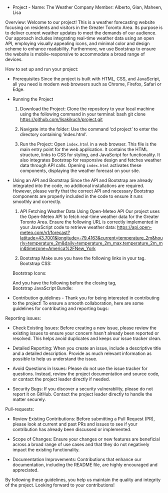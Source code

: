 - Project -
Name: The Weather Company 
Member: Alberto, Gian, Maheen, Lisa 

Overview: 
Welcome to our project! This is a weather forecasting website focusing on residents and visitors in the Greater Toronto Area. 
Its purpose is to deliver current weather updates to meet the demands of our audience. 
Our approach includes integrating real-time weather data using an open API, employing visually appealing icons, 
and minimal color and design scheme to enhance readability. 
Furthermore, we use Bootstrap to ensure the website is mobile-responsive to accommodate a broad range of devices. 

How to set up and run your project:  
- Prerequisites
  Since the project is built with HTML, CSS, and JavaScript, all you need is modern web browsers such as Chrome, Firefox, Safari or Edge. 

- Running the Project
  1. Download the Project: Clone the repository to your local machine using the following command in your terminal: 
  bash 
  git clone https://github.com/lisakikuch/project.git 
  
  2. Navigate into the folder: Use the command ‘cd project’ to enter the directory containing ‘index.html’. 
  
  3. Run the Project: Open `index.html` in a web browser.
  This file is the main entry point for the web application.
  It contains the HTML structure, links to CSS for styling, and JavaScript for functionality.
  It also integrates Bootstrap for responsive design and fetches weather data through API calls. Opening `index.html` activates these components,
  displaying the weather forecast on your site. 

- Using an API and Bootstrap
  Since the API and Bootstrap are already integrated into the code, no additional installations are required.
  However, please verify that the correct API and necessary Bootstrap components are properly included in the code to ensure it runs smoothly and correctly. 

  1. API
  Fetching Weather Data Using Open-Meteo API 
  Our project uses the Open-Meteo API to fetch real-time weather data for the Greater Toronto Area.
  Ensure the following URL is correctly implemented in your JavaScript code to retrieve weather data:
  https://api.open-meteo.com/v1/forecast?latitude=43.7001&longitude=-79.4163&current=temperature_2m&hourly=temperature_2m&daily=temperature_2m_max,temperature_2m_min&timezone=America%2FNew_York 

  2. Bootstrap 
  Make sure you have the following links in your <head> tag. 
  Bootstrap CSS: 
  <link href="https://cdn.jsdelivr.net/npm/bootstrap@5.3.3/dist/css/bootstrap.min.css" rel="stylesheet" integrity="sha384-QWTKZyjpPEjISv5WaRU9OFeRpok6YctnYmDr5pNlyT2bRjXh0JMhjY6hW+ALEwIH" crossorigin="anonymous"> 
  
  Bootstrap Icons: 
  <link href="https://cdn.jsdelivr.net/npm/bootstrap-icons@1.8.1/font/bootstrap-icons.css" rel="stylesheet"> 
  
  And you have the following before the closing </body> tag,  
  Bootstrap JavaScript Bundle: 
  <script src="https://cdn.jsdelivr.net/npm/bootstrap@5.3.3/dist/js/bootstrap.bundle.min.js" integrity="sha384-YvpcrYf0tY3lHB60NNkmXc5s9fDVZLESaAA55NDzOxhy9GkcIdslK1eN7N6jIeHz" crossorigin="anonymous"></script> 

 

- Contribution guidelines -
Thank you for being interested in contributing to the project! To ensure a smooth collaboration, here are some guidelines for contributing and reporting bugs: 

Reporting issues:
- Check Existing Issues: Before creating a new issue, please review the existing issues to ensure your concern hasn't already been reported or resolved.
  This helps avoid duplicates and keeps our issue tracker clean. 

- Detailed Reporting: When you create an issue, include a descriptive title and a detailed description.
  Provide as much relevant information as possible to help us understand the issue. 

- Avoid Questions in Issues: Please do not use the issue tracker for questions.
  Instead, review the project documentation and source code, or contact the project leader directly if needed. 

- Security Bugs: If you discover a security vulnerability, please do not report it on GitHub. Contact the project leader directly to handle the matter securely. 

Pull-requests:
- Review Existing Contributions: Before submitting a Pull Request (PR),
  please look at current and past PRs and issues to see if your contribution has already been discussed or implemented. 

- Scope of Changes: Ensure your changes or new features are beneficial across a broad range of use cases and that they do not negatively impact the existing functionality. 

- Documentation Improvements: Contributions that enhance our documentation, including the README file, are highly encouraged and appreciated. 

By following these guidelines, you help us maintain the quality and integrity of the project. Looking forward to your contributions! 
